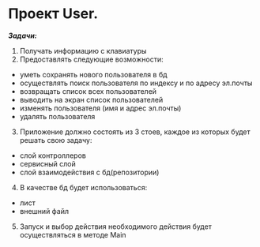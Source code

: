 # Проект User.
***Задачи:***
1. Получать информацию с клавиатуры
2. Предоставлять следующие возможности:  
 - уметь сохранять нового пользователя в бд  
 - осуществлять поиск пользователя по индексу и по адресу эл.почты  
 - возвращать список всех пользователей
 - выводить на экран список пользователей
 - изменять пользователя (имя и адрес эл.почты)  
 - удалять пользователя
3. Приложение должно состоять из 3 стоев, каждое из которых будет решать свою задачу:
- слой контроллеров
- сервисный слой
- слой взаимодействия с бд(репозитории)
4. В качестве бд будет использоваться:
- лист
- внешний файл  
5. Запуск и выбор действия необходимого действия будет осуществляться в методе Main  
